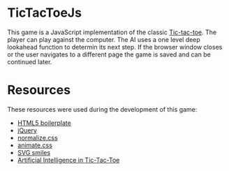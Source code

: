 # TicTacToeJs
This game is a JavaScript implementation of the classic [Tic-tac-toe](https://en.wikipedia.org/wiki/Tic-tac-toe).
The player can play against the computer. The AI uses a one level deep lookahead function to determin its next step.
If the browser window closes or the user navigates to a different page the game is saved and can be continued later.

# Resources
These resources were used during the development of this game:
 - [HTML5 boilerplate](https://html5boilerplate.com/)
 - [jQuery](https://jquery.com/)
 - [normalize.css](https://necolas.github.io/normalize.css/)
 - [animate.css](https://daneden.github.io/animate.css/)
 - [SVG smiles](https://commons.wikimedia.org/wiki/Category:SVG_smilies)
 - [Artificial Intelligence in Tic-Tac-Toe](https://www.youtube.com/watch?v=6kFKnB6JtcY)
